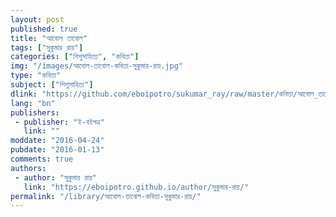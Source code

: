 ```yaml
---
layout: post
published: true
title: "আবোল তাবোল"
tags: ["সুকুমার রায়"]
categories: ["শিশুসাহিত্য", "কবিতা"]
img: "/images/আবোল-তাবোল-কবিতা-সুকুমার-রায়.jpg"
type: "কবিতা"
subject: ["শিশুসাহিত্য"]
dlink: "https://github.com/eboipotro/sukumar_ray/raw/master/কবিতা/আবোল_তাবোল.epub"
lang: "bn"
publishers: 
 - publisher: "ই-বইপত্র"
   link: ""
moddate: "2016-04-24"
pubdate: "2016-01-13"
comments: true
authors: 
 - author: "সুকুমার রায়"
   link: "https://eboipotro.github.io/author/সুকুমার-রায়/"
permalink: "/library/আবোল-তাবোল-কবিতা-সুকুমার-রায়/"
---
```

